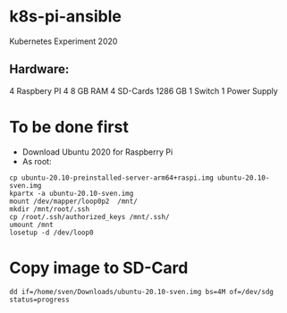 # k8s-pi-ansible
Kubernetes Experiment 2020

## Hardware:

4 Raspbery PI 4 8 GB RAM
4 SD-Cards 1286 GB
1 Switch
1 Power Supply

# To be done first

* Download Ubuntu 2020 for Raspberry Pi
* As root: 
```
cp ubuntu-20.10-preinstalled-server-arm64+raspi.img ubuntu-20.10-sven.img
kpartx -a ubuntu-20.10-sven.img
mount /dev/mapper/loop0p2  /mnt/
mkdir /mnt/root/.ssh
cp /root/.ssh/authorized_keys /mnt/.ssh/
umount /mnt
losetup -d /dev/loop0 
```

# Copy image to SD-Card

```
dd if=/home/sven/Downloads/ubuntu-20.10-sven.img bs=4M of=/dev/sdg status=progress
```

